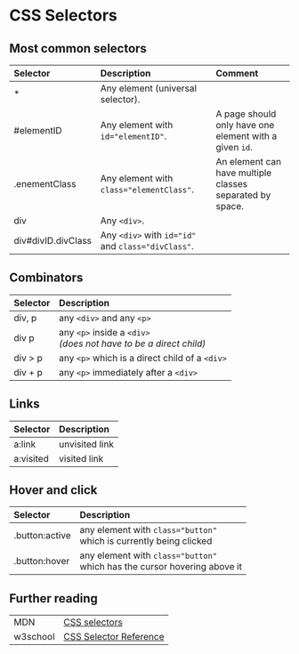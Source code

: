 # CSS Selectors

## Most common selectors

|Selector|Description|Comment|
|:---|:---|:---|
|*|Any element (universal selector).|
|#elementID|Any element with `id="elementID"`.|A page should only have one element with a given `id`.|
|.enementClass|Any element with `class="elementClass"`.|An element can have multiple classes separated by space.|
|div|Any `<div>`.|
|div#divID.divClass|Any `<div>` with `id="id"` and `class="divClass"`.|

## Combinators

|Selector|Description|
|:---|:---|  
|div, p|any `<div>` and any `<p>`|
|div p|any `<p>` inside a `<div>`<br>*(does not have to be a direct child)* |
|div > p|any `<p>` which is a direct child of a `<div>`|
|div + p|any `<p>` immediately after a `<div>`|

## Links

|Selector|Description|
|:---|:---|
|a:link|unvisited link|
|a:visited|visited link|

## Hover and click

|Selector|Description|
|:---|:---|
|.button:active|any element with `class="button"` <br> which is currently being clicked|
|.button:hover|any element with `class="button"` <br> which has the cursor hovering above it|

## Further reading

|||
|----|----|
|MDN|[CSS selectors](https://developer.mozilla.org/en-US/docs/Web/CSS/CSS_Selectors)|
|w3school|[CSS Selector Reference](https://www.w3schools.com/cssref/css_selectors.asp)|